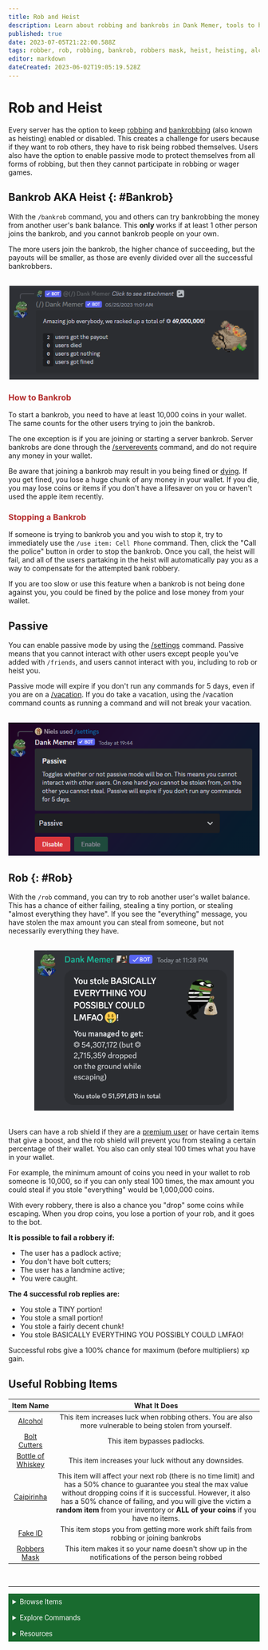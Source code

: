 ```yaml
---
title: Rob and Heist
description: Learn about robbing and bankrobs in Dank Memer, tools to help you rob, and how to protect yourself.
published: true
date: 2023-07-05T21:22:00.588Z
tags: robber, rob, robbing, bankrob, robbers mask, heist, heisting, alcohol, whiskey, bottle of whiskey
editor: markdown
dateCreated: 2023-06-02T19:05:19.528Z
---
```


# Rob and Heist
Every server has the option to keep [robbing](/Bot-features/Currency-Commands/Rob-and-Heist#Rob) and [bankrobbing](/Bot-features/Currency-Commands/Rob-and-Heist#Bankrob) (also known as heisting) enabled or disabled. This creates a challenge for users because if they want to rob others, they have to risk being robbed themselves. Users also have the option to enable passive mode to protect themselves from all forms of robbing, but then they cannot participate in robbing or wager games.


## Bankrob AKA Heist {: #Bankrob}
With the `/bankrob` command, you and others can try bankrobbing the money from another user's bank balance. This **only** works if at least 1 other person joins the bankrob, and you cannot bankrob people on your own. 

The more users join the bankrob, the higher chance of succeeding, but the payouts will be smaller, as those are evenly divided over all the successful bankrobbers.

<br>
<center>
  <img src="/bot-features/robbing/bankrob2.png" alt="Bankrob." width=500>
</center>

### <font color =b32d2d>How to Bankrob</font> 
To start a bankrob, you need to have at least 10,000 coins in your wallet. The same counts for the other users trying to join the bankrob.

The one exception is if you are joining or starting a server bankrob. Server bankrobs are done through the <a href="/Bot-features/Currency-Commands/Serverevents-and-Giveaways#Serverevents" target="_blank">/serverevents</a> command, and do not require any money in your wallet.

Be aware that joining a bankrob may result in you being fined or <a href="https://dankmemer.lol/community/blog/death" target="_blank">dying</a>. If you get fined, you lose a huge chunk of any money in your wallet. If you die, you may lose coins or items if you don't have a lifesaver on you or haven't used the apple item recently.

### <font color =b32d2d>Stopping a Bankrob</font> 
If someone is trying to bankrob you and you wish to stop it, try to immediately use the `/use item: Cell Phone` command. Then, click the "Call the police" button in order to stop the bankrob. Once you call, the heist will fail, and all of the users partaking in the heist will automatically pay you as a way to compensate for the attempted bank robbery.

If you are too slow or use this feature when a bankrob is not being done against you, you could be fined by the police and lose money from your wallet.

## Passive
You can enable passive mode by using the <a href="/Bot-features/Utility-and-Config-Commands/Config-Commands#Settings" target="_blank">/settings</a> command. Passive means that you cannot interact with other users except people you've added with `/friends`, and users cannot interact with you, including to rob or heist you. 

Passive mode will expire if you don't run any commands for 5 days, even if you are on a <a href="/Bot-features/Currency-Commands/Basic-Commands#Vacation" target="_blank">/vacation</a>. If you do take a vacation, using the /vacation command counts as running a command and will not break your vacation.

<br>
<center>
<img src="/bot-features/robbing/passive.png" alt="passive.">
</center>

## Rob {: #Rob}
With the `/rob` command, you can try to rob another user's wallet balance. This has a chance of either failing, stealing a tiny portion, or stealing "almost everything they have". If you see the "everything" message, you have stolen the max amount you can steal from someone, but not necessarily everything they have. 

<br>
<center>
  <img src="/bot-features/robbing/rob.png" alt="Rob." Width=400>
</center>
<br>

Users can have a rob shield if they are a <a href="/About-Dank-Memer/Premium-users" target="_blank">premium user</a> or have certain items that give a boost, and the rob shield will prevent you from stealing a certain percentage of their wallet. You also can only steal 100 times what you have in your wallet. 

For example, the minimum amount of coins you need in your wallet to rob someone is 10,000, so if you can only steal 100 times, the max amount you could steal if you stole "everything" would be 1,000,000 coins. 

With every robbery, there is also a chance you "drop" some coins while escaping. When you drop coins, you lose a portion of your rob, and it goes to the bot.


**It is possible to fail a robbery if:**

- The user has a padlock active;
- You don't have bolt cutters;
- The user has a landmine active;
- You were caught.

**The 4 successful rob replies are:**

- You stole a TINY portion!
- You stole a small portion!
- You stole a fairly decent chunk!
- You stole BASICALLY EVERYTHING YOU POSSIBLY COULD LMFAO!

Successful robs give a 100% chance for maximum (before multipliers) xp gain.

## Useful Robbing Items

| Item Name | What It Does |
|:------:|:----:|
| <a href="https://dankmemer.wiki/en/Items/Power-ups#Alcohol" target="_blank">Alcohol</a> | This item increases luck when robbing others. You are also more vulnerable to being stolen from yourself. |
| <a href="https://dankmemer.wiki/en/Items/Collectables#BoltCutters" target="_blank">Bolt Cutters</a> | This item bypasses padlocks. |
| <a href="https://dankmemer.wiki/en/Items/Power-ups#BottleofWhiskey" target="_blank">Bottle of Whiskey</a> | This item increases your luck without any downsides. |
| <a href="https://dankmemer.wiki/en/Items/Power-ups#Caipirinha" target="_blank">Caipirinha</a> | This item will affect your next rob (there is no time limit) and has a 50% chance to guarantee you steal the max value without dropping coins if it is successful. However, it also has a 50% chance of failing, and you will give the victim a **random item** from your inventory or **ALL of your coins** if you have no items. |
| <a href="https://dankmemer.wiki/en/Items/Tools#FakeID" target="_blank">Fake ID</a> | This item stops you from getting more work shift fails from robbing or joining bankrobs |
| <a href="https://dankmemer.wiki/en/Items/Power-ups#RobbersMask" target="_blank">Robbers Mask</a> | This item makes it so your name doesn't show up in the notifications of the person being robbed |

<br>

---


<body>
  <details closed>
    <summary style="background-color:#196b2f; color:#F5F5F5; font: 14px Roboto; padding: 8px;">Browse Items</summary>
      <div style="text-align: center;">  
      <p style="font: 12px Roboto; padding: 0 8px 3px 8px;">
          <a href="/Items/Collectables" target="_blank">Collectables</a> &#x2022; <a href="/Items/Consumables" target="_blank">Consumables</a> &#x2022; <a href="/Items/Drops" target="_blank">Drops</a> &#x2022; <a href="/Items/Lootboxes" target="_blank">Lootboxes</a> &#x2022; <a href="/Items/Packs" target="_blank">Packs</a> &#x2022; <a href="/Items/Power-ups" target="_blank">Power-ups</a> &#x2022; <a href="/Items/Sellables" target="_blank">Sellables</a> &#x2022; <a href="/Items/Tools" target="_blank">Tools</a>
        </p>
         </div>
    </details>
</body>

<body>
  <details closed>
    <summary style="background-color:#196b2f; color:#F5F5F5; font: 14px Roboto; padding: 8px;">Explore Commands</summary>
    <details>
      <summary style="background-color:#72ad70; color:#000000; font: 12px Roboto; padding: 8px;">Currency Commands</summary>
      <div style="text-align: center;"> 
      <p style="font: 12px Roboto; padding: 0 8px 3px 8px;"> <a href="/Bot-features/Currency-Commands/Achievements" target="_blank">Achievements</a> &#x2022; <a href="/Bot-features/Currency-Commands/Advancements" target="_blank">Advancements - (</a> <a href="/Bot-features/Currency-Commands/Advancements#LevelRewards" target="_blank">Levels</a>, <a href="/Bot-features/Currency-Commands/Advancements#Omega" target="_blank">Omega</a>, <a href="/Bot-features/Currency-Commands/Advancements#Prestige" target="_blank">Prestige</a>, <a href="/Bot-features/Currency-Commands/Advancements/Upgrades" target="_blank">Upgrades</a>, <a href="/Bot-features/Currency-Commands/Advancements#Vote" target="_blank"> Vote</a>) <br> <a href="/Bot-features/Currency-Commands/Adventure" target="_blank">Adventure</a> &#x2022; <a href="/Bot-features/Currency-Commands/Badges" target="_blank">Badges</a> &#x2022; <a href="/Bot-features/Currency-Commands/Basic-Commands#Balance" target="_blank">Balance</a> &#x2022; <a href="/Bot-features/Currency-Commands/Rob-and-Heist#Bankrob" target="_blank">Bankrob</a> &#x2022; <a href="/Bot-features/Currency-Commands/Grind-Commands#Beg" target="_blank">Beg</a> &#x2022; <a href="/Bot-features/Currency-Commands/Bundles" target="_blank">Bundles</a> &#x2022; <a href="/Bot-features/Fun-Games-Image/Fun-and-Images#Compare" target="_blank">Compare</a> &#x2022; <a href="/Bot-features/Currency-Commands/Basic-Commands#Craft" target="_blank">Craft</a> &#x2022; <a href="/Bot-features/Currency-Commands/Grind-Commands#Crime" target="_blank">Crime</a> <br><a href="/Bot-features/Currency-Commands/Basic-Commands#Currencylog" target="_blank">Currencylog</a> &#x2022; <a href="/Bot-features/Currency-Commands/Basic-Commands#Daily" target="_blank">Daily</a> &#x2022; <a href="/Bot-features/Currency-Commands/Basic-Commands#Deposit" target="_blank">Deposit</a> &#x2022; <a href="/Bot-features/Currency-Commands/Grind-Commands#Dig" target="_blank">Dig</a> &#x2022; <a href="/Items/Drops" target="_blank">Drops</a> &#x2022; <a href="/Bot-features/Currency-Commands/Farm" target="_blank">Farm</a> &#x2022; <a href="/Bot-features/Currency-Commands/Grind-Commands#Fish" target="_blank">Fish</a> &#x2022; <a href="/Bot-features/Currency-Commands/Friends" target="_blank">Friends</a> &#x2022; <a href="/Bot-features/Currency-Commands/Serverevents-and-Giveaways#Giveaways" target="_blank">Giveaway</a> &#x2022; <a href="/Bot-features/Currency-Commands/Grind-Commands#Highlow" target="_blank">Highlow</a> <br> <a href="/Bot-features/Currency-Commands/Grind-Commands#Hunt" target="_blank">Hunt</a> &#x2022; <a href="/Bot-features/Currency-Commands/Basic-Commands#Inventory" target="_blank">Inventory</a> &#x2022; <a href="/Bot-features/Currency-Commands/Basic-Commands#Item" target="_blank">Item</a> &#x2022; <a href="/Bot-features/Currency-Commands/Leaderboards" target="_blank">Leaderboard</a> &#x2022; <a href="/Bot-features/Currency-Commands/Lotteries" target="_blank">Lottery</a> &#x2022; <a href="/Bot-features/Currency-Commands/Market" target="_blank">Market</a> &#x2022; <a href="/Bot-features/Currency-Commands/Marriage" target="_blank">Marriage</a> &#x2022; <a href="/Bot-features/Currency-Commands/Advancements/Upgrades#Monthly" target="_blank">Monthly</a> <br> <a href="/Bot-features/Currency-Commands/Multipliers" target="_blank">Multipliers</a> &#x2022; <a href="/Bot-features/Currency-Commands/Basic-Commands#Notifications" target="_blank">Notifications</a> &#x2022; <a href="/Bot-features/Currency-Commands/Pets" target="_blank">Pets</a>  &#x2022; <a href="/Bot-features/Currency-Commands/Grind-Commands#Postmemes" target="_blank">Postmemes</a> &#x2022; <a href="/Bot-features/Currency-Commands/Basic-Commands/Profile" target="_blank">Profile</a> &#x2022; <a href="/Bot-features/Currency-Commands/Quests" target="_blank">Quests</a> &#x2022; <a href="/Bot-features/Currency-Commands/Basic-Commands#Remove" target="_blank">Remove</a> &#x2022; <a href="/Bot-features/Currency-Commands/Rob-and-Heist#Rob" target="_blank">Rob</a> <br> <a href="/Bot-features/Currency-Commands/Grind-Commands#Scratch" target="_blank">Scratch</a> &#x2022; <a href="/Bot-features/Currency-Commands/Grind-Commands#Search" target="_blank">Search</a> &#x2022; <a href="/Bot-features/Currency-Commands/Serverevents-and-Giveaways#Serverevents" target="_blank">Serverevents</a> &#x2022; <a href="/Bot-features/Currency-Commands/Basic-Commands#Shop" target="_blank">Shop</a> &#x2022; <a href="/Bot-features/Currency-Commands/Basic-Commands/Profile#Showcase" target="_blank">Showcase</a> &#x2022; <a href="/Bot-features/Currency-Commands/Skins" target="_blank">Skins</a> &#x2022; <a href="/Bot-features/Currency-Commands/Grind-Commands#Stream" target="_blank">Stream</a> &#x2022; <a href="/Bot-features/Utility-and-Config-Commands/Utility-Commands#Taxcalc" target="_blank">Taxcalc</a> <br> <a href="/Bot-features/Currency-Commands/Basic-Commands/Profile#Titles" target="_blank">Title</a> &#x2022; <a href="/Bot-features/Currency-Commands/Basic-Commands#Use" target="_blank">Use</a> &#x2022; <a href="/Bot-features/Currency-Commands/Basic-Commands#Vacation" target="_blank">Vacation</a> &#x2022; <a href="/Bot-features/Fun-Games-Image/Games-and-Wagers#Wagers" target="_blank">Wager</a> &#x2022; <a href="/About-Dank-Memer/Premium-users#Weekly" target="_blank">Weekly</a> &#x2022; <a href="/Bot-features/Currency-Commands/Basic-Commands#Withdraw" target="_blank">Withdraw</a> &#x2022; <a href="/Bot-features/Currency-Commands/Work" target="_blank">Work</a> </p>
      </div>
    </details>
    <details>
      <summary style="background-color:#72ad70; color:#000000; font: 12px Roboto; padding: 8px;">Fun, Game, and Image Commands</summary>
      <div style="text-align: center;"> 
      <p style="font: 12px Roboto; padding: 0 8px 3px 8px;"><a href="/Bot-features/Fun-Games-Image/Fun-and-Images#Ball" target="_blank">8ball</a> &#x2022; <a href="/Bot-features/Fun-Games-Image/Fun-and-Images#Animals" target="_blank">Animals</a> &#x2022;  <a href="/Bot-features/Fun-Games-Image/Fun-and-Images#Clap" target="_blank">Clap</a> &#x2022; <a href="/Bot-features/Fun-Games-Image/Games-and-Wagers#Fight" target="_blank">Fight</a> &#x2022; <a href="/Bot-features/Fun-Games-Image/Games-and-Wagers#Games" target="_blank">Game</a> &#x2022; <a href="/Bot-features/Fun-Games-Image/Fun-and-Images#Image" target="_blank">Image</a> &#x2022;  <a href="/Bot-features/Fun-Games-Image/Fun-and-Images#Meme" target="_blank">Meme</a> &#x2022;  <a href="/Bot-features/Fun-Games-Image/Fun-and-Images#Rate" target="_blank">Rate</a> &#x2022; <a href="/Bot-features/Fun-Games-Image/Fun-and-Images#Trivia" target="_blank">Trivia</a> &#x2022;  <a href="/Bot-features/Fun-Games-Image/Fun-and-Images#Xkcd" target="_blank">Xkcd</a> </p>
      </div>
    </details>
    <details>
      <summary style="background-color:#72ad70; color:#000000; font: 12px Roboto,sans-serif; padding: 8px;">Utility and Config Commands</summary>
      <div style="text-align: center;"> 
      <p style="font: 12px Roboto; padding: 0 8px 3px 8px;">
        <a href="/Bot-features/Utility-and-Config-Commands/Config-Commands#Alert" target="_blank">Alert</a> &#x2022; <a href="/Bot-features/Utility-and-Config-Commands/Config-Commands#Audit" target="_blank">Audit</a> &#x2022; <a href="/Bot-features/Utility-and-Config-Commands/Config-Commands#Automeme" target="_blank">Automeme</a> &#x2022; <a href="/Bot-features/Utility-and-Config-Commands/Config-Commands#Block" target="_blank">Block</a> &#x2022; <a href="/Bot-features/Utility-and-Config-Commands/Config-Commands#Disableuse" target="_blank">Disableuse</a> &#x2022; <a href="/Bot-features/Utility-and-Config-Commands/Config-Commands#Flow" target="_blank">Flow</a> &#x2022; <a href="/Resources/help" target="_blank">Help</a> &#x2022; <a href="/Bot-features/Utility-and-Config-Commands/Utility-Commands#Invite" target="_blank">Invite</a> &#x2022; <a href="/About-Dank-Memer/About-the-bot#Partners" target="_blank">Partners</a> &#x2022; <a href="/Bot-features/Utility-and-Config-Commands/Utility-Commands#Ping" target="_blank">Ping</a> <br> <a href="/About-Dank-Memer/Premium-users#PremiumCommands" target="_blank">Premium</a> &#x2022; <a href="/Bot-features/Utility-and-Config-Commands/Utility-Commands#Reminders" target="_blank">Reminder</a> &#x2022; <a href="/Resources/Reports-and-appeals" target="_blank">Report</a> &#x2022; <a href="/Bot-features/Utility-and-Config-Commands/Utility-Commands#Reset" target="_blank">Resetmydata</a> &#x2022; <a href="/Bot-features/Utility-and-Config-Commands/Config-Commands#ServerSettings" target="_blank">Serversettings</a> &#x2022; <a href="/Bot-features/Utility-and-Config-Commands/Config-Commands#Settings" target="_blank">Settings</a> &#x2022; <a href="/Bot-features/Utility-and-Config-Commands/Utility-Commands#Usage" target="_blank">Usage</a> &#x2022; <a href="/About-Dank-Memer/Vote" target="_blank">Vote</a></p>
      </div>
    </details>
  </details>
</body>
    

<body>
  <details closed>
    <summary style="background-color:#196b2f; color:#F5F5F5; font: 14px Roboto, sans-serif; padding: 8px;">Resources</summary>
      <div style="text-align: center;">  
      <p style="font: 12px Roboto, sans-serif; padding: 0 8px 3px 8px;"><a href="/Resources/FAQ" target="_blank">Frequently Asked Questions (FAQ) </a> &#x2022;  <a href="/About-Dank-Memer/Bot-rules" target="_blank">Bot Rules</a> &#x2022; <a href="/Resources/Bot-tutorials" target="_blank">Bot Tutorials</a> <br> <a href="/Resources/Changelog" target="_blank">Changelog</a> &#x2022; <a href="/Resources/Community-made-tools" target="_blank">Community Made Tools</a> <br> <a href="/Resources/Dank-Blog" target="_blank">Dank Blog</a> &#x2022; <a href="/Resources/help" target="_blank">Help Commands</a> &#x2022; <a href="/Resources/Reports-and-appeals" target="_blank">Reports and Appeals</a>
        </p>
         </div>
    </details>
</body>